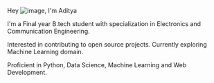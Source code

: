Hey ![image](https://user-images.githubusercontent.com/80537916/152650385-6cf2b425-fac2-4917-8fa9-d364fec7681f.png), I'm Aditya

I'm a Final year B.tech student with specialization in Electronics and Communication Engineering.

Interested in contributing to open source projects. Currently exploring Machine Learning domain.

Proficient in Python, Data Science, Machine Learning and Web Development.
